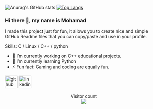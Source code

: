 ![Anurag's GitHub stats](https://github-readme-stats.vercel.app/api?username=zolfagharipour&show_icons=true&show=prs_merged,prs_merged_percentage&rank_icon=percentile&theme=calm_pink)
[![Top Langs](https://github-readme-stats.vercel.app/api/top-langs/?username=zolfagharipour&layout=donut&theme=calm_pink)](https://github.com/zolfagharipour/github-readme-stats)


### Hi there 👋, my name is Mohamad
I made this project just for fun, it allows you to create nice and simple GitHub Readme files that you can copy/paste and use in your profile.

Skills: C / Linux / C++ / python

- 🔭 I’m currently working on C++ educational projects. 
- 🌱 I’m currently learning Python 
- ⚡ Fun fact: Gaming and coding are equally fun. 


[<img src='https://cdn.jsdelivr.net/npm/simple-icons@3.0.1/icons/github.svg' alt='github' height='40'>](https://github.com/https://github.com/zolfagharipour)  [<img src='https://cdn.jsdelivr.net/npm/simple-icons@3.0.1/icons/linkedin.svg' alt='linkedin' height='40'>](https://www.linkedin.com/in/https://www.linkedin.com/in/mohamad-zolfaghari-2a279419b//)  


<p align="center"> 
  Visitor count<br>
  <img src="https://profile-counter.glitch.me/zolfagharipour/count.svg" />
</p>
